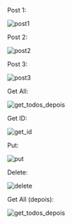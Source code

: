 Post 1:

![post1](https://github.com/user-attachments/assets/2e1a1a4c-77f9-4b63-afa9-3f0380c3eb67)

Post 2:

![post2](https://github.com/user-attachments/assets/2b15b0e7-3351-4845-b5ca-f3ebf4038906)

Post 3:

![post3](https://github.com/user-attachments/assets/c4045960-d20a-4873-bb57-4d5a67c8e95d)

Get All:

![get_todos_depois](https://github.com/user-attachments/assets/59ba02e4-8682-435f-9973-9111b906333b)

Get ID:

![get_id](https://github.com/user-attachments/assets/8d216fa2-31c4-4b92-a72f-23c85dfafaa7)

Put:

![put](https://github.com/user-attachments/assets/f147d701-58b5-4cdf-af61-f81ea5c034e3)

Delete:

![delete](https://github.com/user-attachments/assets/bce5ee14-23a7-4f7e-a6bf-63a91f7ac820)

Get All (depois):

![get_todos_depois](https://github.com/user-attachments/assets/85fe300e-532b-4f4a-aa74-14fdb469fca3)
